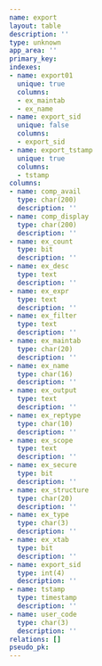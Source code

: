 ```yaml
---
name: export
layout: table
description: ''
type: unknown
app_area: ''
primary_key: 
indexes:
- name: export01
  unique: true
  columns:
  - ex_maintab
  - ex_name
- name: export_sid
  unique: false
  columns:
  - export_sid
- name: export_tstamp
  unique: true
  columns:
  - tstamp
columns:
- name: comp_avail
  type: char(200)
  description: ''
- name: comp_display
  type: char(200)
  description: ''
- name: ex_count
  type: bit
  description: ''
- name: ex_desc
  type: text
  description: ''
- name: ex_expr
  type: text
  description: ''
- name: ex_filter
  type: text
  description: ''
- name: ex_maintab
  type: char(20)
  description: ''
- name: ex_name
  type: char(16)
  description: ''
- name: ex_output
  type: text
  description: ''
- name: ex_reptype
  type: char(10)
  description: ''
- name: ex_scope
  type: text
  description: ''
- name: ex_secure
  type: bit
  description: ''
- name: ex_structure
  type: char(20)
  description: ''
- name: ex_type
  type: char(3)
  description: ''
- name: ex_xtab
  type: bit
  description: ''
- name: export_sid
  type: int(4)
  description: ''
- name: tstamp
  type: timestamp
  description: ''
- name: user_code
  type: char(3)
  description: ''
relations: []
pseudo_pk: 
---
```


